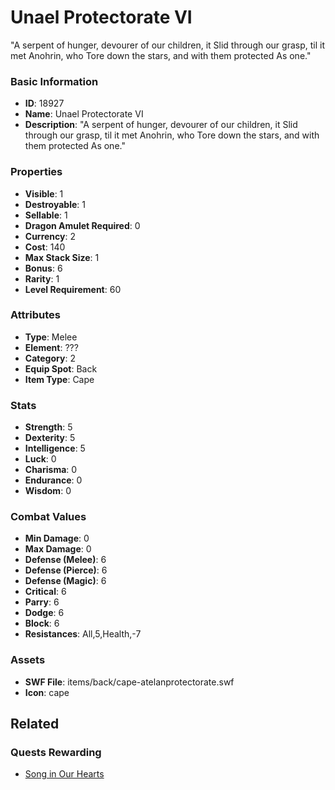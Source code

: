 # Unael Protectorate VI

"A serpent of hunger, devourer of our children, it
Slid through our grasp, til it met Anohrin, who
Tore down the stars, and with them protected
As one."

### Basic Information

- **ID**: 18927
- **Name**: Unael Protectorate VI
- **Description**: &quot;A serpent of hunger, devourer of our children, it
Slid through our grasp, til it met Anohrin, who
Tore down the stars, and with them protected
As one.&quot;

### Properties

- **Visible**: 1
- **Destroyable**: 1
- **Sellable**: 1
- **Dragon Amulet Required**: 0
- **Currency**: 2
- **Cost**: 140
- **Max Stack Size**: 1
- **Bonus**: 6
- **Rarity**: 1
- **Level Requirement**: 60

### Attributes

- **Type**: Melee
- **Element**: ???
- **Category**: 2
- **Equip Spot**: Back
- **Item Type**: Cape

### Stats

- **Strength**: 5
- **Dexterity**: 5
- **Intelligence**: 5
- **Luck**: 0
- **Charisma**: 0
- **Endurance**: 0
- **Wisdom**: 0

### Combat Values

- **Min Damage**: 0
- **Max Damage**: 0
- **Defense (Melee)**: 6
- **Defense (Pierce)**: 6
- **Defense (Magic)**: 6
- **Critical**: 6
- **Parry**: 6
- **Dodge**: 6
- **Block**: 6
- **Resistances**: All,5,Health,-7

### Assets

- **SWF File**: items/back/cape-atelanprotectorate.swf
- **Icon**: cape

## Related

### Quests Rewarding

- [Song in Our Hearts](../quests/1633-song-in-our-hearts.md)

